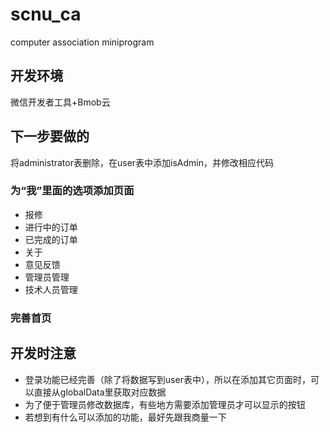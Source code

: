 # scnu_ca
computer association miniprogram

## 开发环境
微信开发者工具+Bmob云

## 下一步要做的
将administrator表删除，在user表中添加isAdmin，并修改相应代码

### 为“我”里面的选项添加页面
* 报修
* 进行中的订单
* 已完成的订单
* 关于
* 意见反馈
* 管理员管理
* 技术人员管理

### 完善首页

## 开发时注意
* 登录功能已经完善（除了将数据写到user表中），所以在添加其它页面时，可以直接从globalData里获取对应数据
* 为了便于管理员修改数据库，有些地方需要添加管理员才可以显示的按钮
* 若想到有什么可以添加的功能，最好先跟我商量一下